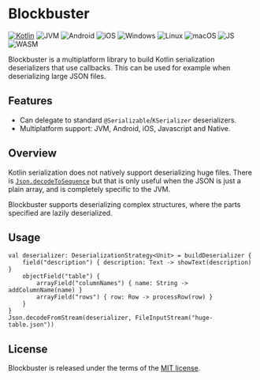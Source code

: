 # Blockbuster

[![Kotlin](https://img.shields.io/badge/kotlin-2.0.0-blue.svg?logo=kotlin)](https://kotlinlang.org)
![JVM](https://img.shields.io/badge/-JVM-gray.svg?style=flat)
![Android](https://img.shields.io/badge/-Android-gray.svg?style=flat)
![iOS](https://img.shields.io/badge/-iOS-gray.svg?style=flat)
![Windows](https://img.shields.io/badge/-Windows-gray.svg?style=flat)
![Linux](https://img.shields.io/badge/-Linux-gray.svg?style=flat)
![macOS](https://img.shields.io/badge/-macOS-gray.svg?style=flat)
![JS](https://img.shields.io/badge/-JS-gray.svg?style=flat)
![WASM](https://img.shields.io/badge/-WASM-gray.svg?style=flat)

Blockbuster is a multiplatform library to build Kotlin serialization deserializers that use callbacks.
This can be used for example when deserializing large JSON files.

## Features

* Can delegate to standard `@Serializable`/`KSerializer` deserializers. 
* Multiplatform support: JVM, Android, iOS, Javascript and Native.

## Overview

Kotlin serialization does not natively support deserializing huge files.
There is [`Json.decodeToSequence`][decodeToSequence] but that is only useful when
the JSON is just a plain array, and is completely specific to the JVM.

Blockbuster supports deserializing complex structures, where the parts specified are lazily deserialized.

## Usage

    val deserializer: DeserializationStrategy<Unit> = buildDeserializer {
        field("description") { description: Text -> showText(description) }
        objectField("table") {
            arrayField("columnNames") { name: String -> addColumnName(name) }
            arrayField("rows") { row: Row -> processRow(row) }
        }
    }
    Json.decodeFromStream(deserializer, FileInputStream("huge-table.json"))

[decodeToSequence]: https://kotlinlang.org/api/kotlinx.serialization/kotlinx-serialization-json/kotlinx.serialization.json/decode-to-sequence.html

## License

Blockbuster is released under the terms of the [MIT license](http://en.wikipedia.org/wiki/MIT_License).
